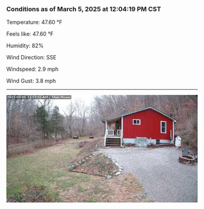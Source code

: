 ### Conditions as of March 5, 2025 at 12:04:19 PM CST 

Temperature: 47.60 &deg;F

Feels like: 47.60 &deg;F

Humidity: 82%

Wind Direction: SSE

Windspeed: 2.9 mph

Wind Gust: 3.8 mph

---

<img src="./images/latest.jpeg"/>

